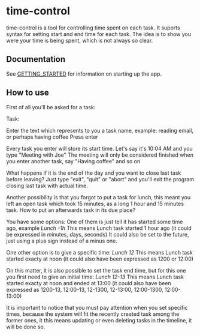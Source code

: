 # time-control

time-control is a tool for controlling time spent on each task. It suports syntax for setting start and end time for each task. The idea is to show you were your time is being spent, which is not always so clear.

Documentation
-------------

See [GETTING_STARTED](https://github.com/leocampos/time-control/blob/master/GETTING_STARTED.md) for information on starting up the app.

How to use
----------

First of all you'll be asked for a task:

Task:

Enter the text which represents to you a task name, example:
reading email, or perhaps having coffee
Press enter

Every task you enter will store its start time. Let's say it's 10:04 AM and you type "Meeting with Joe"
The meeting will only be considered finished when you enter another task, say "Having coffee" and so on

What happens if it is the end of the day and you want to close last task before leaving?
Just type "exit", "quit" or "abort" and you'll exit the program closing last task with actual time.

Another possibility is that you forgot to put a task for lunch, this meant you left an open task which took 15 minutes, as a long 1 hour and 15 minutes task. How to put an afterwards task in its due place?

You have some options:
One of them is just tell it has started some time ago, example
*Lunch -1h*
This means Lunch task started 1 hour ago (it could be expressed in *m*inutes, *d*ays, *s*econds)
It could also be set to the future, just using a plus sign instead of a minus one.

One other option is to give a specific time:
*Lunch 12*
This means Lunch task started exacty at noon (it could also have been expressed as 1200 or 12:00)

On this matter, it is also possible to set the task end time, but for this one you first need to give an initial time:
*Lunch 12-13*
This means Lunch task started exacty at noon and ended at 13:00 (it could also have been expressed as 1200-13, 12:00-13, 12-1300, 12-13:00, 12:00-1300, 12:00-13:00)

It is important to notice that you must pay attention when you set specific times, because the system will fit the recently created task among the former ones, it this means updating or even deleting tasks in the timeline, it will be done so.

